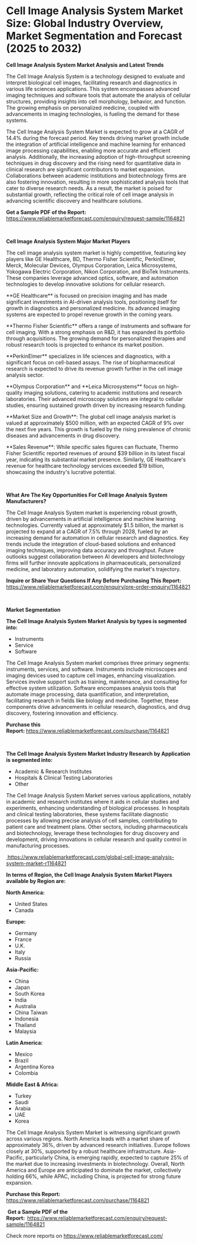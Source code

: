 <p><h1>Cell Image Analysis System Market Size: Global Industry Overview, Market Segmentation and Forecast (2025 to 2032)</h1></p><p><strong>Cell Image Analysis System Market Analysis and Latest Trends</strong></p>
<p><p>The Cell Image Analysis System is a technology designed to evaluate and interpret biological cell images, facilitating research and diagnostics in various life sciences applications. This system encompasses advanced imaging techniques and software tools that automate the analysis of cellular structures, providing insights into cell morphology, behavior, and function. The growing emphasis on personalized medicine, coupled with advancements in imaging technologies, is fueling the demand for these systems.</p><p>The Cell Image Analysis System Market is expected to grow at a CAGR of 14.4% during the forecast period. Key trends driving market growth include the integration of artificial intelligence and machine learning for enhanced image processing capabilities, enabling more accurate and efficient analysis. Additionally, the increasing adoption of high-throughput screening techniques in drug discovery and the rising need for quantitative data in clinical research are significant contributors to market expansion. Collaborations between academic institutions and biotechnology firms are also fostering innovation, resulting in more sophisticated analysis tools that cater to diverse research needs. As a result, the market is poised for substantial growth, reflecting the critical role of cell image analysis in advancing scientific discovery and healthcare solutions.</p></p>
<p><strong>Get a Sample PDF of the Report:&nbsp;</strong> <a href="https://www.reliablemarketforecast.com/enquiry/request-sample/1164821?utm_campaign=3132&utm_medium=2&utm_source=Github&utm_content=ia&utm_term=11032025&utm_id=cell-image-analysis-system">https://www.reliablemarketforecast.com/enquiry/request-sample/1164821</a></p>
<p>&nbsp;</p>
<p><strong>Cell Image Analysis System Major Market Players</strong></p>
<p><p>The cell image analysis system market is highly competitive, featuring key players like GE Healthcare, BD, Thermo Fisher Scientific, PerkinElmer, Merck, Molecular Devices, Olympus Corporation, Leica Microsystems, Yokogawa Electric Corporation, Nikon Corporation, and BioTek Instruments. These companies leverage advanced optics, software, and automation technologies to develop innovative solutions for cellular research.</p><p>**GE Healthcare** is focused on precision imaging and has made significant investments in AI-driven analysis tools, positioning itself for growth in diagnostics and personalized medicine. Its advanced imaging systems are expected to propel revenue growth in the coming years.</p><p>**Thermo Fisher Scientific** offers a range of instruments and software for cell imaging. With a strong emphasis on R&D, it has expanded its portfolio through acquisitions. The growing demand for personalized therapies and robust research tools is projected to enhance its market position.</p><p>**PerkinElmer** specializes in life sciences and diagnostics, with a significant focus on cell-based assays. The rise of biopharmaceutical research is expected to drive its revenue growth further in the cell image analysis sector.</p><p>**Olympus Corporation** and **Leica Microsystems** focus on high-quality imaging solutions, catering to academic institutions and research laboratories. Their advanced microscopy solutions are integral to cellular studies, ensuring sustained growth driven by increasing research funding.</p><p>**Market Size and Growth**: The global cell image analysis market is valued at approximately $500 million, with an expected CAGR of 9% over the next five years. This growth is fueled by the rising prevalence of chronic diseases and advancements in drug discovery.</p><p>**Sales Revenue**: While specific sales figures can fluctuate, Thermo Fisher Scientific reported revenues of around $39 billion in its latest fiscal year, indicating its substantial market presence. Similarly, GE Healthcare's revenue for healthcare technology services exceeded $19 billion, showcasing the industry's lucrative potential.</p></p>
<p>&nbsp;</p>
<p><strong>What Are The Key Opportunities For Cell Image Analysis System Manufacturers?</strong></p>
<p><p>The Cell Image Analysis System market is experiencing robust growth, driven by advancements in artificial intelligence and machine learning technologies. Currently valued at approximately $1.5 billion, the market is projected to expand at a CAGR of 7.5% through 2028, fueled by an increasing demand for automation in cellular research and diagnostics. Key trends include the integration of cloud-based solutions and enhanced imaging techniques, improving data accuracy and throughput. Future outlooks suggest collaboration between AI developers and biotechnology firms will further innovate applications in pharmaceuticals, personalized medicine, and laboratory automation, solidifying the market's trajectory.</p></p>
<p><strong>Inquire or Share Your Questions If Any Before Purchasing This Report:</strong> <a href="https://www.reliablemarketforecast.com/enquiry/pre-order-enquiry/1164821?utm_campaign=3132&utm_medium=2&utm_source=Github&utm_content=ia&utm_term=11032025&utm_id=cell-image-analysis-system">https://www.reliablemarketforecast.com/enquiry/pre-order-enquiry/1164821</a></p>
<p>&nbsp;</p>
<p><strong>Market Segmentation</strong></p>
<p><strong>The Cell Image Analysis System Market Analysis by types is segmented into:</strong></p>
<p><ul><li>Instruments</li><li>Service</li><li>Software</li></ul></p>
<p><p>The Cell Image Analysis System market comprises three primary segments: instruments, services, and software. Instruments include microscopes and imaging devices used to capture cell images, enhancing visualization. Services involve support such as training, maintenance, and consulting for effective system utilization. Software encompasses analysis tools that automate image processing, data quantification, and interpretation, facilitating research in fields like biology and medicine. Together, these components drive advancements in cellular research, diagnostics, and drug discovery, fostering innovation and efficiency.</p></p>
<p><strong>Purchase this Report:&nbsp;</strong><a href="https://www.reliablemarketforecast.com/purchase/1164821?utm_campaign=3132&utm_medium=2&utm_source=Github&utm_content=ia&utm_term=11032025&utm_id=cell-image-analysis-system">https://www.reliablemarketforecast.com/purchase/1164821</a></p>
<p>&nbsp;</p>
<p><strong>The Cell Image Analysis System Market Industry Research by Application is segmented into:</strong></p>
<p><ul><li>Academic & Research Institutes</li><li>Hospitals & Clinical Testing Laboratories</li><li>Other</li></ul></p>
<p><p>The Cell Image Analysis System Market serves various applications, notably in academic and research institutes where it aids in cellular studies and experiments, enhancing understanding of biological processes. In hospitals and clinical testing laboratories, these systems facilitate diagnostic processes by allowing precise analysis of cell samples, contributing to patient care and treatment plans. Other sectors, including pharmaceuticals and biotechnology, leverage these technologies for drug discovery and development, driving innovations in cellular research and quality control in manufacturing processes.</p></p>
<p><a href="https://www.reliablemarketforecast.com/global-cell-image-analysis-system-market-r1164821?utm_campaign=3132&utm_medium=2&utm_source=Github&utm_content=ia&utm_term=11032025&utm_id=cell-image-analysis-system">&nbsp;https://www.reliablemarketforecast.com/global-cell-image-analysis-system-market-r1164821</a></p>
<p><strong>In terms of Region, the Cell Image Analysis System Market Players available by Region are:</strong></p>
<p>
    <p> <strong> North America: </strong>
        <ul>
            <li>United States</li>
            <li>Canada</li>
        </ul>
        </p> 
    <p> <strong> Europe: </strong>
        <ul>
            <li>Germany</li>
            <li>France</li>
            <li>U.K.</li>
            <li>Italy</li>
            <li>Russia</li>
        </ul>
        </p> 
    <p> <strong> Asia-Pacific: </strong>
        <ul>
            <li>China</li>
            <li>Japan</li>
            <li>South Korea</li>
            <li>India</li>
            <li>Australia</li>
            <li>China Taiwan</li>
            <li>Indonesia</li>
            <li>Thailand</li>
            <li>Malaysia</li>
        </ul>
        </p> 
    <p> <strong> Latin America: </strong>
        <ul>
            <li>Mexico</li>
            <li>Brazil</li>
            <li>Argentina Korea</li>
            <li>Colombia</li>
        </ul>
        </p> 
    <p> <strong> Middle East & Africa: </strong>
        <ul>
            <li>Turkey</li>
            <li>Saudi</li>
            <li>Arabia</li>
            <li>UAE</li>
            <li>Korea</li>
        </ul>
    </p>
    </p>
<p><p>The Cell Image Analysis System Market is witnessing significant growth across various regions. North America leads with a market share of approximately 36%, driven by advanced research initiatives. Europe follows closely at 30%, supported by a robust healthcare infrastructure. Asia-Pacific, particularly China, is emerging rapidly, expected to capture 25% of the market due to increasing investments in biotechnology. Overall, North America and Europe are anticipated to dominate the market, collectively holding 66%, while APAC, including China, is projected for strong future expansion.</p></p>
<p><strong>Purchase this Report: </strong><a href="https://www.reliablemarketforecast.com/purchase/1164821?utm_campaign=3132&utm_medium=2&utm_source=Github&utm_content=ia&utm_term=11032025&utm_id=cell-image-analysis-system">https://www.reliablemarketforecast.com/purchase/1164821</a></p>
<p>&nbsp;<strong>Get a Sample PDF of the Report:&nbsp;&nbsp;</strong><a href="https://www.reliablemarketforecast.com/enquiry/request-sample/1164821?utm_campaign=3132&utm_medium=2&utm_source=Github&utm_content=ia&utm_term=11032025&utm_id=cell-image-analysis-system">https://www.reliablemarketforecast.com/enquiry/request-sample/1164821</a></p>
<p><strong></strong></p>
<p>Check more reports on <a href="https://www.reliablemarketforecast.com/?utm_campaign=3132&utm_medium=2&utm_source=Github&utm_content=ia&utm_term=11032025&utm_id=cell-image-analysis-system">https://www.reliablemarketforecast.com/</a></p>
